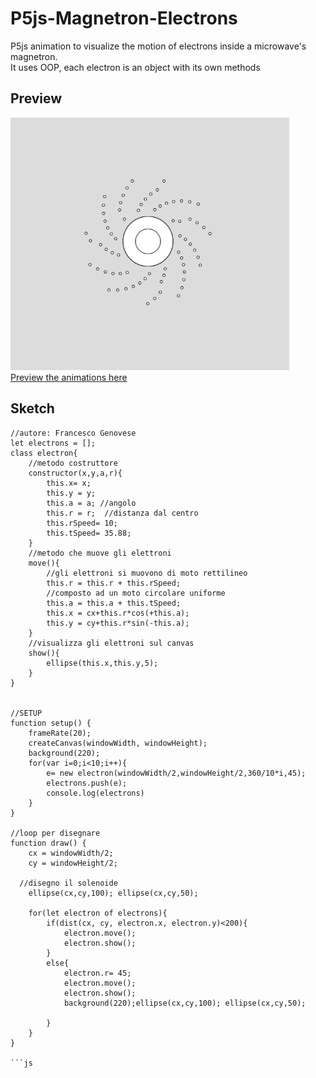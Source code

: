 # P5js-Magnetron-Electrons
P5js animation to visualize the motion of electrons inside a microwave's magnetron.  
It uses OOP, each electron is an object with its own methods
## Preview
![Preview](https://github.com/frephs/P5js-Magnetron-Electrons/blob/main/preview.gif)  
[Preview the animations here](https://frephs.github.io/P5js-Magnetron-Electrons/)

 

## Sketch 
```
//autore: Francesco Genovese
let electrons = [];
class electron{
	//metodo costruttore
	constructor(x,y,a,r){
		this.x= x;        
		this.y = y;     
		this.a = a; //angolo
		this.r = r;  //distanza dal centro
		this.rSpeed= 10;
		this.tSpeed= 35.88;
	}
	//metodo che muove gli elettroni
	move(){
		//gli elettroni si muovono di moto rettilineo
		this.r = this.r + this.rSpeed;
		//composto ad un moto circolare uniforme
		this.a = this.a + this.tSpeed;
        this.x = cx+this.r*cos(+this.a); 
		this.y = cy+this.r*sin(-this.a);
	}
	//visualizza gli elettroni sul canvas
	show(){
		ellipse(this.x,this.y,5);
	} 
}


//SETUP
function setup() {
	frameRate(20);
	createCanvas(windowWidth, windowHeight);
	background(220);
	for(var i=0;i<10;i++){
		e= new electron(windowWidth/2,windowHeight/2,360/10*i,45);
		electrons.push(e);
		console.log(electrons)
	}
}

//loop per disegnare
function draw() {
	cx = windowWidth/2;
	cy = windowHeight/2;
	
  //disegno il solenoide
	ellipse(cx,cy,100); ellipse(cx,cy,50);

	for(let electron of electrons){
		if(dist(cx, cy, electron.x, electron.y)<200){
			electron.move();
			electron.show();
		}
		else{
			electron.r= 45;
			electron.move();
			electron.show();
			background(220);ellipse(cx,cy,100); ellipse(cx,cy,50);

		}
	}
}

```js
